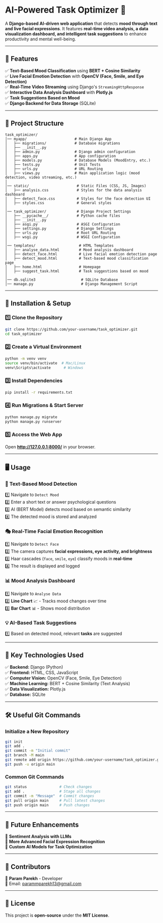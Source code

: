 

# **AI-Powered Task Optimizer 🚀**  
A **Django-based AI-driven web application** that detects **mood through text and live facial expressions**. It features **real-time video analysis, a data visualization dashboard, and intelligent task suggestions** to enhance productivity and mental well-being.  

---

## **📌 Features**  

✅ **Text-Based Mood Classification** using **BERT + Cosine Similarity**  
✅ **Live Facial Emotion Detection** with **OpenCV (Face, Smile, and Eye Detection)**  
✅ **Real-Time Video Streaming** using Django's `StreamingHttpResponse`  
✅ **Interactive Data Analysis Dashboard** with **Plotly.js**  
✅ **Task Suggestions Based on Mood**  
✅ **Django Backend for Data Storage** (SQLite)  

---

## **📂 Project Structure**  

```
task_optimizer/
│── myapp/                      # Main Django App
│   ├── migrations/             # Database migrations
│   ├── __init__.py
│   ├── admin.py                # Django admin configuration
│   ├── apps.py                 # App configuration
│   ├── models.py               # Database Models (MoodEntry, etc.)
│   ├── tests.py                # Unit Tests
│   ├── urls.py                 # URL Routing
│   ├── views.py                # Main application logic (mood detection, video streaming, etc.)
│
│── static/                      # Static Files (CSS, JS, Images)
│   ├── analysis.css             # Styles for the data analysis dashboard
│   ├── detect_face.css          # Styles for the face detection UI
│   ├── styles.css               # General styles
│
│── task_optimizer/              # Django Project Settings
│   ├── __pycache__/             # Python cache files
│   ├── __init__.py
│   ├── asgi.py                  # ASGI Configuration
│   ├── settings.py              # Django Settings
│   ├── urls.py                  # Root URL Routing
│   ├── wsgi.py                  # WSGI Configuration
│
│── templates/                    # HTML Templates
│   ├── analyse_data.html         # Mood analysis dashboard
│   ├── detect_face.html          # Live facial emotion detection page
│   ├── detect_mood.html          # Text-based mood classification page
│   ├── home.html                 # Homepage
│   ├── suggest_task.html         # Task suggestions based on mood
│
│── db.sqlite3                     # SQLite Database
│── manage.py                      # Django Management Script
```

---

## **🚀 Installation & Setup**  

### **1️⃣ Clone the Repository**  
```sh
git clone https://github.com/your-username/task_optimizer.git
cd task_optimizer
```

### **2️⃣ Create a Virtual Environment**  
```sh
python -m venv venv
source venv/bin/activate  # Mac/Linux
venv\Scripts\activate      # Windows
```

### **3️⃣ Install Dependencies**  
```sh
pip install -r requirements.txt
```

### **4️⃣ Run Migrations & Start Server**  
```sh
python manage.py migrate
python manage.py runserver
```

### **5️⃣ Access the Web App**  
Open **http://127.0.0.1:8000/** in your browser.

---

## **🖥️ Usage**  

### **🌟 Text-Based Mood Detection**  
1️⃣ Navigate to `Detect Mood`  
2️⃣ Enter a short text or answer psychological questions  
3️⃣ AI (BERT Model) detects mood based on semantic similarity  
4️⃣ The detected mood is stored and analyzed  

### **🎭 Real-Time Facial Emotion Recognition**  
1️⃣ Navigate to `Detect Face`  
2️⃣ The camera captures **facial expressions, eye activity, and brightness**  
3️⃣ Haar cascades (`face`, `smile`, `eye`) classify moods in **real-time**  
4️⃣ The result is displayed and logged  

### **📊 Mood Analysis Dashboard**  
1️⃣ Navigate to `Analyse Data`  
2️⃣ **Line Chart** 📈 - Tracks mood changes over time  
3️⃣ **Bar Chart** 📊 - Shows mood distribution  

### **💡 AI-Based Task Suggestions**  
1️⃣ Based on detected mood, relevant **tasks** are suggested  

---

## **📌 Key Technologies Used**  

✅ **Backend:** Django (Python)  
✅ **Frontend:** HTML, CSS, JavaScript  
✅ **Computer Vision:** OpenCV (Face, Smile, Eye Detection)  
✅ **Machine Learning:** BERT + Cosine Similarity (Text Analysis)  
✅ **Data Visualization:** Plotly.js  
✅ **Database:** SQLite  

---

## **🛠️ Useful Git Commands**  

### **Initialize a New Repository**  
```sh
git init
git add .
git commit -m "Initial commit"
git branch -M main
git remote add origin https://github.com/your-username/task_optimizer.git
git push -u origin main
```

### **Common Git Commands**  
```sh
git status               # Check changes
git add .                # Stage all changes
git commit -m "Message"  # Commit changes
git pull origin main     # Pull latest changes
git push origin main     # Push changes
```

---

## **🚀 Future Enhancements**  
🔹 **Sentiment Analysis with LLMs**  
🔹 **More Advanced Facial Expression Recognition**  
🔹 **Custom AI Models for Task Optimization**  

---

## **📌 Contributors**  
👤 **Param Parekh** - Developer  
📧 Email: parammparekh13@gmail.com

---

## **📜 License**  
This project is **open-source** under the **MIT License**.  
